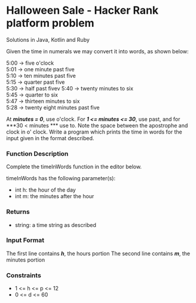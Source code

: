 # Halloween Sale - Hacker Rank platform problem
Solutions in Java, Kotlin and Ruby

Given the time in numerals we may convert it into words, as shown below:

5:00 -> five o'clock<br />
5:01 -> one minute past five<br />
5:10 -> ten minutes past five<br />
5:15 -> quarter past five<br />
5:30 -> half past fivev
5:40 -> twenty minutes to six<br />
5:45 -> quarter to six<br />
5:47 -> thirteen minutes to six<br />
5:28 -> twenty eight minutes past five<br />

At ***minutes = 0***, use o'clock. For ***1 <= minutes <= 30***, use past, and for ***30 < minutes *** use to. Note the space between the apostrophe and clock in o' clock. Write a program which prints the time in words for the input given in the format described.


### Function Description

Complete the timeInWords function in the editor below.

timeInWords has the following parameter(s):

* int h: the hour of the day
* int m: the minutes after the hour

### Returns
* string: a time string as described

### Input Format

The first line contains ***h***, the hours portion The second line contains ***m***, the minutes portion

### Constraints
* 1 <= h <= p <= 12
* 0 <= d <= 60